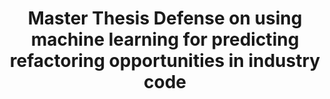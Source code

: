 ---
layout: event
title: "Master Thesis Defense on using machine learning for predicting refactoring opportunities in industry code"
categories: [events, defenses]
start: "09:30"
end: "12:00"
speaker: David van der Leij
where: Online (Zoom)
---
